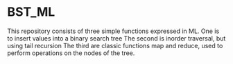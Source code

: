 # BST_ML
This repository consists of three simple functions expressed in ML.
One is to insert values into a binary search tree
The second is inorder traversal, but using tail recursion
The third are classic functions map and reduce, used to perform operations on the nodes of the tree.
